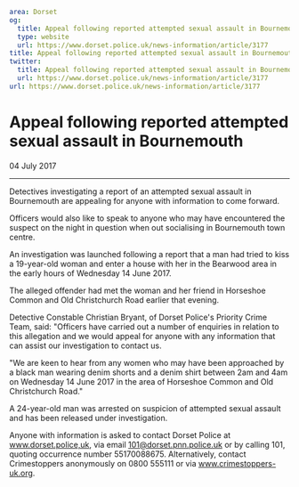 ```yaml
area: Dorset
og:
  title: Appeal following reported attempted sexual assault in Bournemouth
  type: website
  url: https://www.dorset.police.uk/news-information/article/3177
title: Appeal following reported attempted sexual assault in Bournemouth |
twitter:
  title: Appeal following reported attempted sexual assault in Bournemouth
  url: https://www.dorset.police.uk/news-information/article/3177
url: https://www.dorset.police.uk/news-information/article/3177
```

# Appeal following reported attempted sexual assault in Bournemouth

04 July 2017

* * *

Detectives investigating a report of an attempted sexual assault in Bournemouth are appealing for anyone with information to come forward.

Officers would also like to speak to anyone who may have encountered the suspect on the night in question when out socialising in Bournemouth town centre.

An investigation was launched following a report that a man had tried to kiss a 19-year-old woman and enter a house with her in the Bearwood area in the early hours of Wednesday 14 June 2017.

The alleged offender had met the woman and her friend in Horseshoe Common and Old Christchurch Road earlier that evening.

Detective Constable Christian Bryant, of Dorset Police's Priority Crime Team, said: "Officers have carried out a number of enquiries in relation to this allegation and we would appeal for anyone with any information that can assist our investigation to contact us.

"We are keen to hear from any women who may have been approached by a black man wearing denim shorts and a denim shirt between 2am and 4am on Wednesday 14 June 2017 in the area of Horseshoe Common and Old Christchurch Road."

A 24-year-old man was arrested on suspicion of attempted sexual assault and has been released under investigation.

Anyone with information is asked to contact Dorset Police at www.dorset.police,uk, via email 101@dorset.pnn.police.uk or by calling 101, quoting occurrence number 55170088675. Alternatively, contact Crimestoppers anonymously on 0800 555111 or via www.crimestoppers-uk.org.
